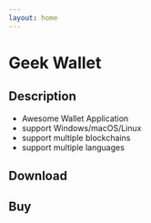 ```yaml
---
layout: home
---
```


# Geek Wallet

## Description

- Awesome Wallet Application
- support Windows/macOS/Linux
- support multiple blockchains
- support multiple languages

## Download

<WDownload/>

## Buy

<WDownload/>

<script setup>
import WDownload from '../components/WDownload.vue'
</script>
